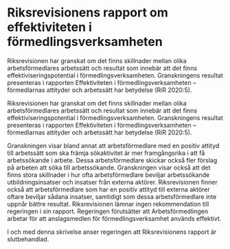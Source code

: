 # Riksrevisionens rapport om effektiviteten i förmedlingsverksamheten

Riksrevisionen har granskat om det finns skillnader mellan olika arbetsförmedlares arbetssätt och resultat som innebär att det finns effektiviseringspotential i förmedlingsverksamheten. Granskningens resultat presenteras i rapporten Effektiviteten i förmedlingsverksamheten – förmedlarnas attityder och arbetssätt har betydelse (RiR 2020:5).

Riksrevisionen har granskat om det finns skillnader mellan olika arbetsförmedlares arbetssätt och resultat som innebär att det finns effektiviseringspotential i förmedlingsverksamheten. Granskningens resultat presenteras i rapporten Effektiviteten i förmedlingsverksamheten – förmedlarnas attityder och arbetssätt har betydelse (RiR 2020:5).

Granskningen visar bland annat att arbetsförmedlare med en positiv attityd till arbetssätt som ska främja sökaktivitet är mer framgångsrika i att få arbetssökande i arbete. Dessa arbetsförmedlare skickar också fler förslag på arbeten att söka till arbetssökande. Granskningen visar också att det finns stora skillnader i hur ofta arbetsförmedlare beviljar arbetssökande utbildningsinsatser och insatser från externa aktörer. Riksrevisionen finner också att arbetsförmedlare som har en positiv attityd till externa aktörer oftare beviljar sådana insatser, samtidigt som dessa arbetsförmedlare inte uppnår bättre resultat. Riksrevisionen lämnar ingen rekommendation till regeringen i sin rapport. Regeringen förutsätter att Arbetsförmedlingen arbetar för att anslagsmedlen för förmedlingsverksamhet används effektivt.

I och med denna skrivelse anser regeringen att Riksrevisionens rapport
är slutbehandlad.
